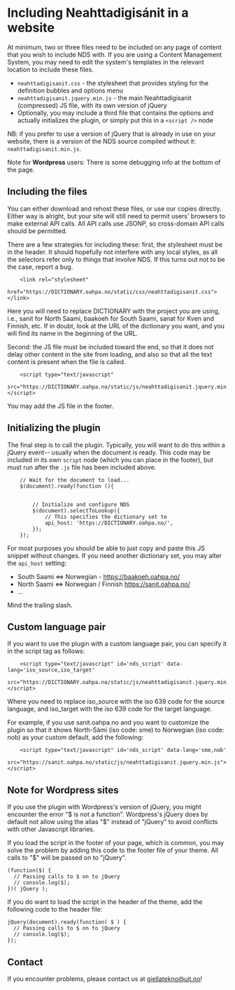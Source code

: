 #  Including Neahttadigisánit in a website


At minimum, two or three files need to be included on any page of content that
you wish to include NDS with. If you are using a Content Management System, you
may need to edit the system's templates in the relevant location to include
these files.


* `neahttadigisanit.css` - the stylesheet that provides styling for the
  definition bubbles and options menu
* `neahttadigisanit.jquery.min.js` - the main Neahttadigisanit (compressed) JS
  file, with its own version of jQuery
* Optionally, you may include a third file that contains the options and
  actually initializes the plugin, or simply put this in a `<script />` node


NB: if you prefer to use a version of jQuery that is already in use on your
website, there is a version of the NDS source compiled without it:
`neahttadigisanit.min.js`.

Note for **Wordpress** users: There is some debugging info at the bottom of the page.


##  Including the files


You can either download and rehost these files, or use our copies directly.
Either way is alright, but your site will still need to permit users' browsers
to make external API calls. All API calls use JSONP, so cross-domain API calls
should be permitted.


There are a few strategies for including these: first, the stylesheet must be
in the header. It should hopefully not interfere with any local styles, as all
the selectors refer only to things that involve NDS. If this turns out not to
be the case, report a bug.


```
    <link rel="stylesheet"
          href="https://DICTIONARY.oahpa.no/static/css/neahttadigisanit.css"></link>
```


Here you will need to replace DICTIONARY with the project you are using, i.e.,
sanit for North Saami, baakoeh for South Saami, sanat for Kven and Finnish, etc. If in doubt, look at the URL of the dictionary you want, and you will find its name in the beginning of the URL.


Second: the JS file must be included toward the end, so that it does not delay
other content in the site from loading, and also so that all the text content
is present when the file is called.




```
    <script type="text/javascript"
            src="https://DICTIONARY.oahpa.no/static/js/neahttadigisanit.jquery.min.js"></script>
```


You may add the JS file in the footer.


##  Initializing the plugin


The final step is to call the plugin. Typically, you will want to do this
within a jQuery event-- usually when the document is ready. This code may be
included in its own `script` node (which you can place in the footer), but must run after the `.js` file has been
included above.


```
    // Wait for the document to load...
    $(document).ready(function (){


        // Initialize and configure NDS
        $(document).selectToLookup({
            // This specifies the dictionary set to
            api_host: 'https://DICTIONARY.oahpa.no/',
        });
    });
```






For most purposes you should be able to just copy and paste this JS snippet
without changes. If you need another dictionary set, you may alter the
`api_host` setting:


* South Saami <=> Norwegian - https://baakoeh.oahpa.no/
* North Saami <=> Norwegian / Finnish https://sanit.oahpa.no/
* ...


Mind the trailing slash.


##  Custom language pair


If you want to use the plugin with a custom language pair, you can specify it in the script tag as follows:


```
    <script type="text/javascript" id='nds_script' data-lang='iso_source,iso_target'
            src="https://DICTIONARY.oahpa.no/static/js/neahttadigisanit.jquery.min.js"></script>
```


Where you need to replace iso_source with the iso 639 code for the source language, and iso_target with the iso 639 code for the target language.


For example, if you use sanit.oahpa.no and you want to customize the plugin so that it shows North-Sámi (iso code: sme) to Norwegian (iso code: nob) as your custom default, add the following:


```
    <script type="text/javascript" id='nds_script' data-lang='sme,nob'
            src="https://sanit.oahpa.no/static/js/neahttadigisanit.jquery.min.js"></script>
```


## Note for Wordpress sites

If you use the plugin with Wordpress's version of jQuery, you might encounter the error "$ is not a function". Wordpress's jQuery does by default not allow using the alias "$" instead of "jQuery" to avoid conflicts with other Javascript libraries. 

If you load the script in the footer of your page, which is common, you may solve the problem by adding this code to the footer file of your theme. All calls to "$" will be passed on to "jQuery".
```
(function($) {
  // Passing calls to $ on to jQuery
  // console.log($);
})( jQuery );
```

If you do want to load the script in the header of the theme, add the following code to the header file:
```
jQuery(document).ready(function( $ ) {
  // Passing calls to $ on to jQuery
  // console.log($);
});
```

##  Contact


If you encounter problems, please contact us at giellatekno@uit.no!
